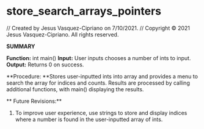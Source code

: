 # store_search_arrays_pointers

// Created by Jesus Vasquez-Cipriano on 7/10/2021.
// Copyright © 2021 Jesus Vasquez-Cipriano. All rights reserved.
 
**SUMMARY**

**Function:** int main()
**Input:** User inputs chooses a number of ints to input.
**Output:** Returns 0 on success.

**Procedure: **Stores user-inputted ints into array and provides a menu to search the array for indices and counts. Results are processed by calling additional functions, with main() displaying the results.
 
** Future Revisions:**
1. To improve user experience, use strings to store and display indices where a number is found in the user-inputted array of ints.

